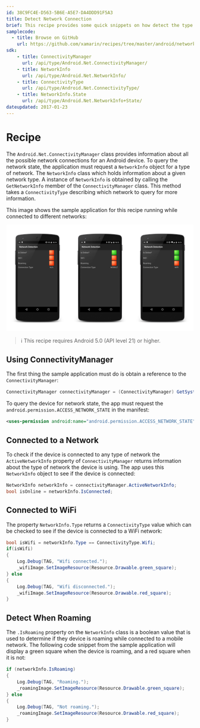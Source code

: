 ```yaml
---
id: 38C9FC4E-D563-5B6E-A5E7-DA4DDD91F5A3  
title: Detect Network Connection  
brief: This recipe provides some quick snippets on how detect the type of network connection in use or how to query a specific type of network connection.  
samplecode:
  - title: Browse on GitHub
    url: https://github.com/xamarin/recipes/tree/master/android/networking/networkinfo/detect_network_connection
sdk:
    - title: ConnectivityManager
      url: /api/type/Android.Net.ConnectivityManager/
    - title: NetworkInfo
      url: /api/type/Android.Net.NetworkInfo/
    - title: ConnectivityType
      url: /api/type/Android.Net.ConnectivityType/
    - title: NetworkInfo.State
      url: /api/type/Android.Net.NetworkInfo+State/
dateupdated: 2017-01-23
---
```


# Recipe

The `Android.Net.ConnectivityManager` class provides information about all the possible network connections for an Android device.
To query the network state, the application must request a `NetworkInfo` object for a type of network. The `NetworkInfo` class which holds information about a given network type. A instance of `NetworkInfo` is obtained by calling the `GetNetworkInfo` member of the `ConnectivityManager` class. This method takes a `ConnectivityType` describing which network to query for more information.

This image shows the sample application for this recipe running while connected to different networks:

![](Images/Image01.png)

> ℹ️ This recipe requires Android 5.0 (API level 21) or higher.

## Using ConnectivityManager

The first thing the sample application must do is obtain a reference to the `ConnectivityManager`:

```csharp
ConnectivityManager connectivityManager = (ConnectivityManager) GetSystemService(ConnectivityService);
```

To query the device for network state, the app must request the `android.permission.ACCESS_NETWORK_STATE` in the manifest:

```xml
<uses-permission android:name="android.permission.ACCESS_NETWORK_STATE"></uses-permission>
```

## Connected to a Network

To check if the device is connected to any type of network the `ActiveNetworkInfo` property of `ConnectivityManager` returns information about the type of network the device is using. The app uses this `NetworkInfo` object to see if the device is connected:

```csharp
NetworkInfo networkInfo = connectivityManager.ActiveNetworkInfo;
bool isOnline = networkInfo.IsConnected;
```

## Connected to WiFi

The property `NetworkInfo.Type` returns a `ConnectivityType` value which can be checked to see if the device is connected to a WiFi network:

```csharp
bool isWifi = networkInfo.Type == ConnectivityType.Wifi;
if(isWifi)
{
    Log.Debug(TAG, "Wifi connected.");
    _wifiImage.SetImageResource(Resource.Drawable.green_square);
} else
{
    Log.Debug(TAG, "Wifi disconnected.");
    _wifiImage.SetImageResource(Resource.Drawable.red_square);
}
```

## Detect When Roaming

The `.IsRoaming` property on the `NetworkInfo` class is a boolean value that is used to determine if they device is roaming while connected to a mobile network. The following code snippet from the sample application will display a green square when the device is roaming, and a red square when it is not:

```csharp
if (networkInfo.IsRoaming)
{
    Log.Debug(TAG, "Roaming.");
    _roamingImage.SetImageResource(Resource.Drawable.green_square);
} else
{
    Log.Debug(TAG, "Not roaming.");
    _roamingImage.SetImageResource(Resource.Drawable.red_square);
}
```
